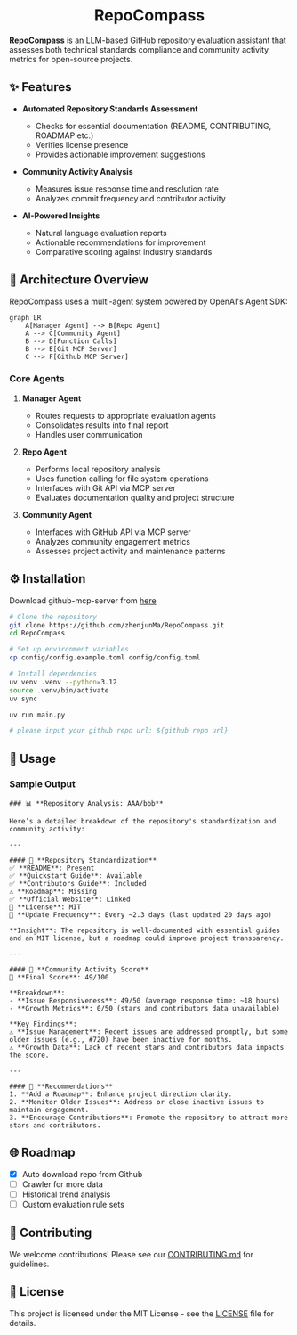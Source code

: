 <div align="center">
  <h1>RepoCompass</h1>
</div>

**RepoCompass** is an LLM-based GitHub repository evaluation assistant that assesses both technical standards compliance and community activity metrics for open-source projects.

## ✨ Features

- **Automated Repository Standards Assessment**
  - Checks for essential documentation (README, CONTRIBUTING, ROADMAP etc.)
  - Verifies license presence
  - Provides actionable improvement suggestions

- **Community Activity Analysis**
  - Measures issue response time and resolution rate
  - Analyzes commit frequency and contributor activity

- **AI-Powered Insights**
  - Natural language evaluation reports
  - Actionable recommendations for improvement
  - Comparative scoring against industry standards

## 🧠 Architecture Overview

RepoCompass uses a multi-agent system powered by OpenAI's Agent SDK:

```mermaid
graph LR
    A[Manager Agent] --> B[Repo Agent]
    A --> C[Community Agent]
    B --> D[Function Calls]
    B --> E[Git MCP Server]
    C --> F[Github MCP Server]
```

### Core Agents

1. **Manager Agent**  
   - Routes requests to appropriate evaluation agents
   - Consolidates results into final report
   - Handles user communication

2. **Repo Agent**  
   - Performs local repository analysis
   - Uses function calling for file system operations
   - Interfaces with Git API via MCP server
   - Evaluates documentation quality and project structure

3. **Community Agent**  
   - Interfaces with GitHub API via MCP server
   - Analyzes community engagement metrics
   - Assesses project activity and maintenance patterns

## ⚙️ Installation

Download github-mcp-server from [here](https://github.com/github/github-mcp-server/releases)

```bash
# Clone the repository
git clone https://github.com/zhenjunMa/RepoCompass.git
cd RepoCompass

# Set up environment variables
cp config/config.example.toml config/config.toml

# Install dependencies
uv venv .venv --python=3.12
source .venv/bin/activate
uv sync

uv run main.py

# please input your github repo url: ${github repo url}
```

## 🚀 Usage

### Sample Output

```
### 📊 **Repository Analysis: AAA/bbb**

Here’s a detailed breakdown of the repository's standardization and community activity:

---

#### 📂 **Repository Standardization**
✅ **README**: Present  
✅ **Quickstart Guide**: Available  
✅ **Contributors Guide**: Included  
⚠️ **Roadmap**: Missing  
✅ **Official Website**: Linked  
📜 **License**: MIT  
🔄 **Update Frequency**: Every ~2.3 days (last updated 20 days ago)  

**Insight**: The repository is well-documented with essential guides and an MIT license, but a roadmap could improve project transparency.

---

#### 🚀 **Community Activity Score**
🔢 **Final Score**: 49/100  

**Breakdown**:  
- **Issue Responsiveness**: 49/50 (average response time: ~18 hours)  
- **Growth Metrics**: 0/50 (stars and contributors data unavailable)  

**Key Findings**:  
⚠️ **Issue Management**: Recent issues are addressed promptly, but some older issues (e.g., #720) have been inactive for months.  
⚠️ **Growth Data**: Lack of recent stars and contributors data impacts the score.  

---

#### 🎯 **Recommendations**
1. **Add a Roadmap**: Enhance project direction clarity.  
2. **Monitor Older Issues**: Address or close inactive issues to maintain engagement.  
3. **Encourage Contributions**: Promote the repository to attract more stars and contributors.  
```

## 🌐 Roadmap

- [x] Auto download repo from Github
- [ ] Crawler for more data
- [ ] Historical trend analysis
- [ ] Custom evaluation rule sets

## 🤝 Contributing

We welcome contributions! Please see our [CONTRIBUTING.md](CONTRIBUTING.md) for guidelines.

## 📜 License

This project is licensed under the MIT License - see the [LICENSE](LICENSE) file for details.
